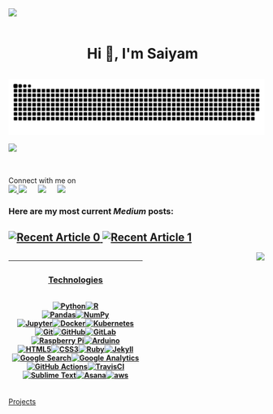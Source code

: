 <!--
**saiyam-shah/saiyam-shah** is a ✨ _special_ ✨ repository because its `README.md` (this file) appears on your GitHub profile.

Here are some ideas to get you started:

- 🔭 I’m currently working on ...
- 🌱 I’m currently learning ...
- 👯 I’m looking to collaborate on ...
- 🤔 I’m looking for help with ...
- 💬 Ask me about ...
- 📫 How to reach me: ...
- 😄 Pronouns: ...
- ⚡ Fun fact: ...
-->

<!-- ![Hi](hi2.png) -->
<!--horizontal divider(gradiant)-->
<img src="https://user-images.githubusercontent.com/73097560/115834477-dbab4500-a447-11eb-908a-139a6edaec5c.gif">

<!--h1 without bottom border-->
<div id="user-content-toc">
  <ul align="center">
    <summary><h1 style="display: inline-block">Hi 👋, I'm Saiyam</h1></summary>
  </ul>
</div>


<!--- snake -->
<div align="center">
  <img  src="https://github.com/1999AZZAR/1999AZZAR/blob/main/resources/img/grid-snake.svg"
       alt="snake" /></a>
</div>

<a href="https://github.com/DenverCoder1/readme-typing-svg"><img src="https://readme-typing-svg.herokuapp.com?font=Time+New+Roman&color=%23C8BE25&size=25&center=true&vCenter=true&width=600&height=100&lines=MSBA+Student+@UT+Austin;Ex+Business+Analyst+@Quantiphi;Passionate+About+Data;Always+learning+new+things"></a>
</p>
<br>
<p>Connect with me on
<br>	
<a target="_blank" href="https://saiyam-shah.github.io/"><img src="https://img.shields.io/website-up-down-green-red/http/monip.org.svg?style=for-the-badge&logo=appveyor&logoColor=white&color=teal">
  <a target="_blank" href="https://www.linkedin.com/in/saiyam-shah/"><img src="https://img.shields.io/badge/-LinkedIn-0077B5?style=for-the-badge&logo=Linkedin&logoColor=white"></img></a>
&emsp;
<a target="_blank" href="mailto:saiyamshah353@gmail.com"
><img src="https://img.shields.io/badge/-Gmail-D14836?style=for-the-badge&logo=Gmail&logoColor=white"></img></a>
&emsp;
<a target="_blank" href="https://medium.com/@saiyamshah353"><img src="https://img.shields.io/badge/Medium-12100E?style=for-the-badge&logo=medium&logoColor=white"></img></a>
<br>
</p>

### Here are my most current ***Medium*** posts:

<a target="_blank" href="https://github-readme-medium-recent-article.vercel.app/medium/@saiyamshah353/0"><img src="https://github-readme-medium-recent-article.vercel.app/medium/@saiyamshah353/0" alt="Recent Article 0">
<a target="_blank" href="https://github-readme-medium-recent-article.vercel.app/medium/@saiyamshah353/1"><img src="https://github-readme-medium-recent-article.vercel.app/medium/@saiyamshah353/1&theme=nord" alt="Recent Article 1">
---

<img align='right' src='https://spotify-github-profile.vercel.app/api/view?uid=122096382&cover_image=true&theme=default'/>


| <h3 align='center' style='text-decoration: underline'> <u> Technologies </u> </h3> <br> <img alt="Python" src="https://img.shields.io/badge/python%20-%2314354C.svg?&style=for-the-badge&logo=python&logoColor=white"/><img alt="R" src="https://img.shields.io/badge/r-%23276DC3.svg?&style=for-the-badge&logo=r&logoColor=white"/> <br> <img alt="Pandas" src="https://img.shields.io/badge/pandas%20-%23150458.svg?&style=for-the-badge&logo=pandas&logoColor=white" /><img alt="NumPy" src="https://img.shields.io/badge/numpy%20-%23013243.svg?&style=for-the-badge&logo=numpy&logoColor=white" /> <br> <img alt="Jupyter" src="https://img.shields.io/badge/Jupyter%20-%23F37626.svg?&style=for-the-badge&logo=Jupyter&logoColor=white" /><img alt="Docker" src="https://img.shields.io/badge/docker%20-%230db7ed.svg?&style=for-the-badge&logo=docker&logoColor=white"/><img alt="Kubernetes" src="https://img.shields.io/badge/kubernetes%20-%23326ce5.svg?&style=for-the-badge&logo=kubernetes&logoColor=white"/> <br> <img alt="Git" src="https://img.shields.io/badge/git%20-%23F05033.svg?&style=for-the-badge&logo=git&logoColor=white"/><img alt="GitHub" src="https://img.shields.io/badge/github%20-%23121011.svg?&style=for-the-badge&logo=github&logoColor=white"/><img alt="GitLab" src="https://img.shields.io/badge/gitlab%20-%23181717.svg?&style=for-the-badge&logo=gitlab&logoColor=white"/> <br> <img alt="Raspberry Pi" src="https://img.shields.io/badge/-Raspberry%20Pi-C51A4A?style=for-the-badge&logo=Raspberry-Pi"/><img alt="Arduino" src="https://img.shields.io/badge/-Arduino-00979D?style=for-the-badge&logo=Arduino&logoColor=white"/> <br> <img alt="HTML5" src="https://img.shields.io/badge/html5%20-%23E34F26.svg?&style=for-the-badge&logo=html5&logoColor=white"/><img alt="CSS3" src="https://img.shields.io/badge/css3%20-%231572B6.svg?&style=for-the-badge&logo=css3&logoColor=white"/><img alt="Ruby" src="https://img.shields.io/badge/ruby-%23CC342D.svg?&style=for-the-badge&logo=ruby&logoColor=white"/><img alt="Jekyll" src="https://img.shields.io/badge/jekyll-%23CC0000.svg?&style=for-the-badge&logo=jekyll&logoColor=white"/><br><img alt="Google Search" src="https://img.shields.io/badge/googlesearchconsole%20-%23458CF5?style=for-the-badge&logo=Google-Search-Console&logoColor=white"/><img alt="Google Analytics" src="https://img.shields.io/badge/googleanalytics%20-%23E37400?style=for-the-badge&logo=Google-Analytics&logoColor=white"/> <br> <img alt="GitHub Actions" src="https://img.shields.io/badge/github%20actions%20-%232671E5.svg?&style=for-the-badge&logo=github%20actions&logoColor=white"/><img alt="TravisCI" src="https://img.shields.io/badge/travisci%20-%232B2F33.svg?&style=for-the-badge&logo=travis&logoColor=white"/> <br> <img alt="Sublime Text" src="https://img.shields.io/badge/sublimetext%20-%23FF9800?style=for-the-badge&logo=Sublime-Text&logoColor=white"/><img alt="Asana" src="https://img.shields.io/badge/asana%20-%23273347?style=for-the-badge&logo=Asana&logoColor=white"/><img alt="aws" src="https://img.shields.io/badge/aws?&style=for-the-badge&logo=aws&logoColor=white"/> <br><br>
|---|


Projects

